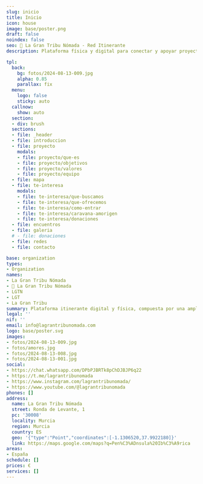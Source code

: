 ```yaml
---
slug: inicio
title: Inicio
icon: house
image: base/poster.png
draft: false
noindex: false
seo: 👣 La Gran Tribu Nómada - Red Itinerante
description: Plataforma física y digital para conectar y apoyar proyectos, espacios, comunidades y personitas que buscan una vida alternativa.

tpl:
  back:
    bg: fotos/2024-08-13-009.jpg
    alpha: 0.85
    parallax: fix
  menu:
    logo: false
    sticky: auto
  callnow:
    show: auto
  section:
  - div: brush
  sections:
  - file: _header
  - file: introduccion
  - file: proyecto
    modals:
    - file: proyecto/que-es
    - file: proyecto/objetivos
    - file: proyecto/valores
    - file: proyecto/equipo
  - file: mapa
  - file: te-interesa
    modals:
    - file: te-interesa/que-buscamos
    - file: te-interesa/que-ofrecemos
    - file: te-interesa/como-entrar
    - file: te-interesa/caravana-amorigen
    - file: te-interesa/donaciones
  - file: encuentros
  - file: galeria
  # - file: donaciones
  - file: redes
  - file: contacto

base: organization
types:
- Organization
names:
- La Gran Tribu Nómada
- 👣 La Gran Tribu Nómada
- LGTN
- LGT
- La Gran Tribu
summary: Plataforma itinerante digital y física, compuesta por una amplia diversidad de personas con un enfoque de vida y valores similares, que buscan potenciar sus dones y desarrollar una vida compartida, libre y dinámica.
legal: ''
nif: ''
email: info@lagrantribunomada.com
logo: base/poster.svg
images:
- fotos/2024-08-13-009.jpg
- fotos/amores.jpg
- fotos/2024-08-13-008.jpg
- fotos/2024-08-13-001.jpg
social:
- https://chat.whatsapp.com/DPbPJBRTk8pChDJBJP6q22
- https://t.me/lagrantribunomada
- https://www.instagram.com/lagrantribunomada/
- https://www.youtube.com/@lagrantribunomada
phones: []
address:
  name: La Gran Tribu Nómada
  street: Ronda de Levante, 1
  pc: '30008'
  locality: Murcia
  region: Murcia
  country: ES
  geo: '{"type":"Point","coordinates":[-1.1306520,37.9922180]}'
  link: https://maps.google.com/maps?q=Pen%C3%ADnsula%20Ib%C3%A9rica
areas:
- España
schedule: []
prices: €
services: []
---
```

